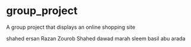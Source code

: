 # group_project

A group project that displays an online shopping site

shahed ersan
Razan Zourob
Shahed dawad
marah sleem 
basil abu arada
